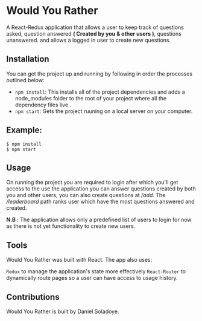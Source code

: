 # Would You Rather
A React-Redux application that allows a user to keep track of questions asked, question answered **( Created by you & other users )**, questions unanswered. and allows a logged in user to create new questions.

## Installation
You can get the project up and running by following in order the processes outlined below:

- `npm install`: This installs all of the project dependencies and adds a node_modules folder to the root of your project where all the dependency files live .
- `npm start`: Gets the project ruuning on a local server on your computer.

## Example:
```
$ npm install
$ npm start
```

## Usage
On running the project you are required to login after which you'll get access to the use the application you can answer questions created by both you and other users, you can also create questions at _/add_. The _/leaderboard_ path ranks user which have the most questions answered and created.

**N.B :** The application allows only a predefined list of users to login for now as there is not yet functionality to create new users.

## Tools
Would You Rather was built with React. The app also uses:

`Redux` to manage the application's state more effectively
`React-Router` to dynamically route pages so a user can have access to usage history.

## Contributions
Would You Rather is built by Daniel Soladoye.